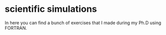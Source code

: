 # scientific simulations

In here you can find a bunch of exercises that I made during my Ph.D using FORTRAN. 
